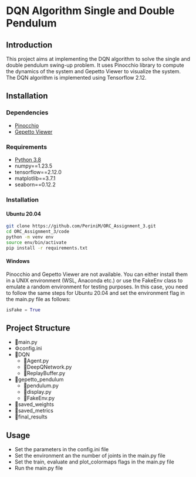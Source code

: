 # DQN Algorithm Single and Double Pendulum

## Introduction
This project aims at implementing the DQN algorithm to solve the single and double pendulum swing-up problem. It uses Pinocchio library to compute the dynamics of the system and Gepetto Viewer to visualize the system. The DQN algorithm is implemented using Tensorflow 2.12.

## Installation
### Dependencies
- [Pinocchio](https://stack-of-tasks.github.io/pinocchio/download.html)
- [Gepetto Viewer](https://gepettoweb.laas.fr/hpp/gepetto-viewer/doxygen-html/index.html)

### Requirements
- [Python 3.8](https://www.python.org/downloads/)
- numpy==1.23.5
- tensorflow==2.12.0
- matplotlib==3.7.1
- seaborn==0.12.2

### Installation
#### Ubuntu 20.04
```bash
git clone https://github.com/PeriniM/ORC_Assignment_3.git
cd ORC_Assignment_3/code
python -m venv env
source env/bin/activate
pip install -r requirements.txt
```
#### Windows
Pinocchio and Gepetto Viewer are not available. You can either install them in a UNIX environment (WSL, Anaconda etc.) or use the FakeEnv class to emulate a random environment for testing purposes. In this case, you need to follow the same steps for Ubuntu 20.04 and set the environment flag in the main.py file as follows:
```python
isFake = True
```

## Project Structure
- 📄main.py
- ⚙️config.ini
- 📂DQN
    - 📄Agent.py
    - 📄DeepQNetwork.py
    - 📄ReplayBuffer.py
- 📂gepetto_pendulum
    - 📄pendulum.py
    - 📄display.py
    - 📄FakeEnv.py
- 📂saved_weights
- 📂saved_metrics
- 📂final_results

## Usage
- Set the parameters in the config.ini file
- Set the environment an the number of joints in the main.py file
- Set the train, evaluate and plot_colormaps flags in the main.py file
- Run the main.py file


